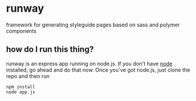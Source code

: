 # runway
framework for generating styleguide pages based on sass and polymer components

## how do I run this thing?
runway is an express app running on node.js. If you don't have [node](https://nodejs.org/) installed, go ahead and do that now.
Once you've got node.js, just clone the repo and then run

    npm install
    node app.js
    

